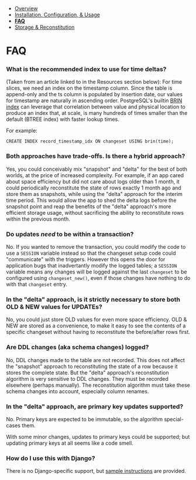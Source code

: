 - [Overview](./README.md)
- [Installation, Configuration, & Usage](./INSTALL.md)
- **[FAQ](./FAQ.md)**
- [Storage & Reconstitution](./STORAGE.md)


# FAQ

### What is the recommended index to use for time deltas?

(Taken from an article linked to in the Resources section below): For time slices, we need an index on the timestamp column.
Since the table is append-only and the ts column is populated by insertion date, our values for timestamp are naturally in
ascending order. PostgreSQL's builtin [BRIN index](https://www.postgresql.org/docs/current/brin-intro.html) can leverage
that correlation between value and physical location to produce an index that, at scale, is many hundreds of times smaller
than the default (BTREE index) with faster lookup times.

For example:

    CREATE INDEX record_timestamp_idx ON changeset USING brin(time);


### Both approaches have trade-offs. Is there a hybrid approach?

Yes, you could conceivably mix "snapshot" and "delta" for the best of both worlds, at the price of increased complexity.
For example, if an app cared about space efficiency but did not care about logs older than 1 month, it could
periodically reconstitute the state of rows exactly 1 month ago and store them as snapshots, while using the "delta"
approach for the interim time period. This would allow the app to shed the delta logs before the snapshot point and
reap the benefits of the "delta" approach's more efficient storage usage, without sacrificing the ability to
reconstitute rows within the previous month.


### Do updates _need_ to be within a transaction?

No. If you wanted to remove the transaction, you could modify the code to use a `SESSION` variable instead so that the
changeset setup code could "communicate" with the triggers. However this opens the door for application bugs
that inadvertantly modify the logged tables; a `SESSION` variable means any changes will be logged against the
last `changeset` to be configured using `changeset_new()`, even if those changes have nothing to do with that
`changeset` entry.


### In the "delta" approach, is it strictly necessary to store both OLD & NEW values for UPDATEs?

No, you could just store OLD values for even more space efficiency. OLD & NEW are stored as a convenience, to make it
easy to see the contents of a specific changeset without having to reconstitute the before/after rows first.


### Are DDL changes (aka schema changes) logged?

No, DDL changes made to the table are not recorded. This does not affect the "snapshot" approach to reconstituting the
state of a row because it stores the complete state. But the "delta" approach's reconstitution algorithm is very sensitive
to DDL changes. They must be recorded elsewhere (perhaps manually). The reconstitution algorithm must take these schema
changes into account, especially column renames.


### In the "delta" approach, are primary key updates supported?

No. Primary keys are expected to be immutable, so the algorithm special-cases them.

With some minor changes, updates to primary keys could be supported; but updating primary keys at all seems like
a code smell.


### How do I use this with Django?

There is no Django-specific support, but [sample instructions](Django.md) are provided.
